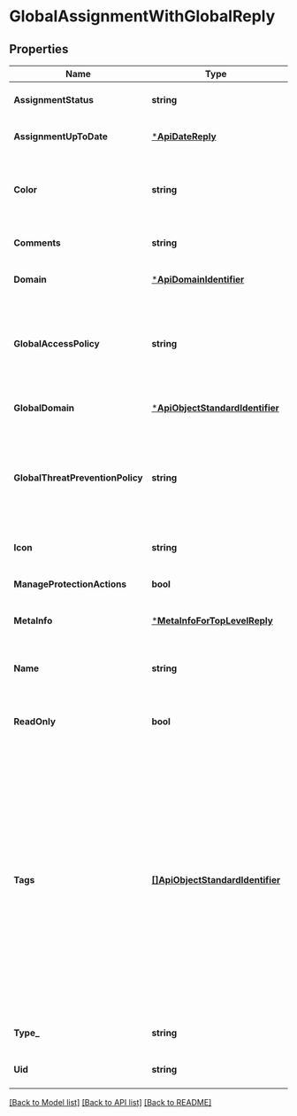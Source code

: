 # GlobalAssignmentWithGlobalReply

## Properties
Name | Type | Description | Notes
------------ | ------------- | ------------- | -------------
**AssignmentStatus** | **string** | N/A | [optional] [default to null]
**AssignmentUpToDate** | [***ApiDateReply**](ApiDateReply.md) |  | [optional] [default to null]
**Color** | **string** | Color of the object. Should be one of existing colors. | [optional] [default to null]
**Comments** | **string** | Comments string. | [optional] [default to null]
**Domain** | [***ApiDomainIdentifier**](ApiDomainIdentifier.md) |  | [optional] [default to null]
**GlobalAccessPolicy** | **string** | Global domain access policy that is assigned to a dependent domain. | [optional] [default to null]
**GlobalDomain** | [***ApiObjectStandardIdentifier**](ApiObjectStandardIdentifier.md) |  | [optional] [default to null]
**GlobalThreatPreventionPolicy** | **string** | Global domain threat prevention policy that is assigned to a dependent domain. | [optional] [default to null]
**Icon** | **string** | Object icon. | [optional] [default to null]
**ManageProtectionActions** | **bool** | N/A | [optional] [default to null]
**MetaInfo** | [***MetaInfoForTopLevelReply**](MetaInfoForTopLevelReply.md) |  | [optional] [default to null]
**Name** | **string** | Object name. Should be unique in the domain. | [optional] [default to null]
**ReadOnly** | **bool** | Indicates whether the object is read-only. | [optional] [default to null]
**Tags** | [**[]ApiObjectStandardIdentifier**](ApiObjectStandardIdentifier.md) | Collection of tag objects identified by the name or UID. How much details are returned depends on the details-level field of the request. This table shows the level of detail shown when details-level is set to standard. | [optional] [default to null]
**Type_** | **string** | Type of the object. | [optional] [default to null]
**Uid** | **string** | Object unique identifier. | [optional] [default to null]

[[Back to Model list]](../README.md#documentation-for-models) [[Back to API list]](../README.md#documentation-for-api-endpoints) [[Back to README]](../README.md)


